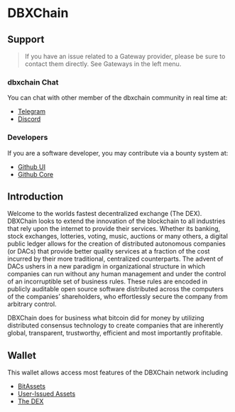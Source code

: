 # DBXChain

## Support

>If you have an issue related to a Gateway provider, please be sure to contact them directly. See Gateways in the left menu.

### dbxchain Chat
You can chat with other member of the dbxchain community in real time at:

- [Telegram](https://t.me/DBXChainDEX)
- [Discord](https://discord.gg/GsjQfAJ)

### Developers
If you are a software developer, you may contribute via a bounty system at:

- [Github UI](https://github.com/dbxchain/dbxchain-ui)
- [Github Core](https://github.com/dbxchain/dbxchain-core) 

## Introduction
Welcome to the worlds fastest decentralized exchange (The DEX).
DBXChain looks to extend the innovation of the blockchain to all industries
that rely upon the internet to provide their services. Whether its banking,
stock exchanges, lotteries, voting, music, auctions or many others, a digital
public ledger allows for the creation of distributed autonomous companies (or
DACs) that provide better quality services at a fraction of the cost incurred by
their more traditional, centralized counterparts. The advent of DACs ushers in a
new paradigm in organizational structure in which companies can run without any
human management and under the control of an incorruptible set of business
rules. These rules are encoded in publicly auditable open source software
distributed across the computers of the companies’ shareholders, who
effortlessly secure the company from arbitrary control.

DBXChain does for business what bitcoin did for money by utilizing distributed
consensus technology to create companies that are inherently global,
transparent, trustworthy, efficient and most importantly profitable.

## Wallet
This wallet allows access most features of the DBXChain network including

- [BitAssets](/help/assets/mpa)
- [User-Issued Assets](/help/assets/uia)
- [The DEX](/help/dex/introduction)
